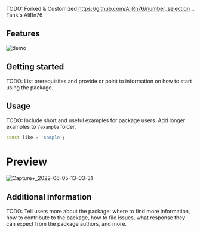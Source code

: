 <!-- 
This README describes the package. If you publish this package to pub.dev,
this README's contents appear on the landing page for your package.

For information about how to write a good package README, see the guide for
[writing package pages](https://dart.dev/guides/libraries/writing-package-pages). 

For general information about developing packages, see the Dart guide for
[creating packages](https://dart.dev/guides/libraries/create-library-packages)
and the Flutter guide for
[developing packages and plugins](https://flutter.dev/developing-packages). 
-->

TODO: Forked & Customized https://github.com/AliRn76/number_selection .. Tank's AliRn76

## Features

![demo](https://user-images.githubusercontent.com/11540724/172043134-3bfab3dd-defd-4921-9da1-c58c38f28193.gif)


## Getting started

TODO: List prerequisites and provide or point to information on how to
start using the package.

## Usage

TODO: Include short and useful examples for package users. Add longer examples
to `/example` folder. 

```dart
const like = 'sample';
```
# Preview
![Capture+_2022-06-05-13-03-31](https://user-images.githubusercontent.com/11540724/172042837-15947bd8-b0a9-4055-937b-7c1078261dbe.png)



## Additional information

TODO: Tell users more about the package: where to find more information, how to 
contribute to the package, how to file issues, what response they can expect 
from the package authors, and more.
